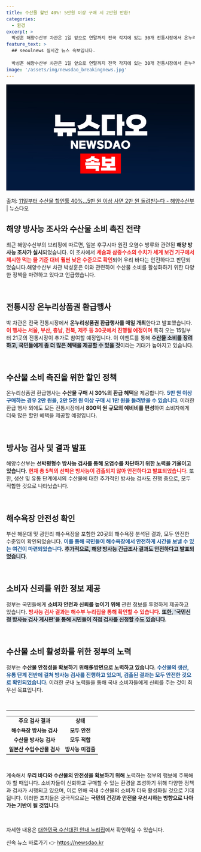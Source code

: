 ```yaml
---
title: 수산물 할인 40%! 5만원 이상 구매 시 2만원 반환!
categories:
  - 환경
excerpt: >
  박성훈 해양수산부 차관은 1일 앞으로 연말까지 전국 각지에 있는 30개 전통시장에서 온누리상품권 환급행사를 …
feature_text: >
  ## seoulnews 실시간 뉴스 속보입니다.

  박성훈 해양수산부 차관은 1일 앞으로 연말까지 전국 각지에 있는 30개 전통시장에서 온누리상품권 환급행사를 …
image: '/assets/img/newsdao_breakingnews.jpg'
---
```


![뉴스다오 속보](/assets/img/newsdao_breakingnews.jpg)

<p>출처: <a href="https://newsdao.kr/1767" rel="dofollow">11일부터 수산물 할인률 40%…5만 원 이상 사면 2만 원 돌려받는다 - 해양수산부</a> | 뉴스다오</p>

<h2 data-ke-size="size26">해양 방사능 조사와 수산물 소비 촉진 전략</h2>

<p data-ke-size="size16">최근 해양수산부의 브리핑에 따르면, 일본 후쿠시마 원전 오염수 방류와 관련된 <b>해양 방사능 조사가 실시</b>되었습니다. 이 조사에서 <b><span style="color: #ee2323;">세슘과 삼중수소의 수치가 세계 보건 기구에서 제시한 먹는 물 기준 대비 훨씬 낮은 수준으로 확인</span></b>되어 우리 바다는 안전하다고 판단되었습니다.해양수산부 차관 박성훈은 이와 관련하여 수산물 소비를 활성화하기 위한 다양한 정책을 마련하고 있다고 언급했습니다.</p>

<p data-ke-size="size16">&nbsp;</p>

<h2 data-ke-size="size26">전통시장 온누리상품권 환급행사</h2>

<p data-ke-size="size16">박 차관은 전국 전통시장에서 <b>온누리상품권 환급행사를 매일 개최</b>한다고 발표했습니다. <b><span style="color: #ee2323;">이 행사는 서울, 부산, 충남, 전북, 제주 등 30곳에서 진행될 예정이며</span></b> 특히 오는 15일부터 21곳의 전통시장이 추가로 참여할 예정입니다. 이 이벤트를 통해 <b><span style="background-color: #21538527;">수산물 소비를 장려하고, 국민들에게 좀 더 많은 혜택을 제공할 수 있을 것</span></b>이라는 기대가 높아지고 있습니다.</p>

<p data-ke-size="size16">&nbsp;</p>

<h2 data-ke-size="size26">수산물 소비 촉진을 위한 할인 정책</h2>

<p data-ke-size="size16">온누리상품권 환급행사는 <b>수산물 구매 시 30%의 환급 혜택</b>을 제공합니다. <b><span style="color: #1a5490;">5만 원 이상 구매하는 경우 2만 원을, 2만 5천 원 이상 구매 시 1만 원을 돌려받을 수 있습니다</span></b>. 이러한 환급 행사 외에도 모든 전통시장에서 <b>800억 원 규모의 예비비를 편성</b>하여 소비자에게 더욱 많은 할인 혜택을 제공할 예정입니다.</p>

<p data-ke-size="size16">&nbsp;</p>

<h2 data-ke-size="size26">방사능 검사 및 결과 발표</h2>

<p data-ke-size="size16">해양수산부는 <b>선박평형수 방사능 검사를 통해 오염수를 차단하기 위한 노력을 기울이고 있습니다</b>. <b><span style="color: #ee2323;">현재 총 5척의 선박은 방사능이 검출되지 않아 안전하다고 발표되었습니다</span></b>. 또한, 생산 및 유통 단계에서의 수산물에 대한 추가적인 방사능 검사도 진행 중으로, 모두 적합한 것으로 나타났습니다.</p>

<p data-ke-size="size16">&nbsp;</p>

<h2 data-ke-size="size26">해수욕장 안전성 확인</h2>

<p data-ke-size="size16">부산 해운대 및 광안리 해수욕장을 포함한 20곳의 해수욕장 분석된 결과, 모두 안전한 수준임이 확인되었습니다. <b><span style="color: #1a5490;">이를 통해 국민들이 해수욕장에서 안전하게 시간을 보낼 수 있는 여건이 마련되었습니다</span></b>. <b><span style="background-color: #21538527;">추가적으로, 해양 방사능 긴급조사 결과도 안전하다고 발표되었습니다</span></b>.</p>

<p data-ke-size="size16">&nbsp;</p>

<h2 data-ke-size="size26">소비자 신뢰를 위한 정보 제공</h2>

<p data-ke-size="size16">정부는 국민들에게 <b>소비자 안전과 신뢰를 높이기 위해</b> 관련 정보를 투명하게 제공하고 있습니다. <b><span style="color: #ee2323;">방사능 검사 결과는 해수부 누리집을 통해 확인할 수 있습니다</span></b>. <b><span style="background-color: #21538527;">또한, '국민신청 방사능 검사 게시판'을 통해 시민들이 직접 검사를 신청할 수도 있습니다</span></b>.</p>

<p data-ke-size="size16">&nbsp;</p>

<h2 data-ke-size="size26">수산물 소비 활성화를 위한 정부의 노력</h2>

<p data-ke-size="size16">정부는 <b>수산물 안정성을 확보하기 위해多방면으로 노력하고 있습니다</b>. <b><span style="color: #1a5490;">수산물의 생산, 유통 단계 전반에 걸쳐 방사능 검사를 진행하고 있으며, 검출된 결과는 모두 안전한 것으로 확인되었습니다</span></b>. 이러한 군내 노력들을 통해 국내 소비자들에게 신뢰를 주는 것이 최우선 목표입니다.</p>

<p data-ke-size="size16">&nbsp;</p>

<hr>

<table style="width: 100%;">
<tr>
<td style="text-align: center; height: 17px;"><b>주요 검사 결과</b></td>
<td style="text-align: center; height: 17px;"><b>상태</b></td>
</tr>
<tr>
<td style="text-align: center; height: 17px;"><b>해수욕장 방사능 검사</b></td>
<td style="text-align: center; height: 17px;"><b>모두 안전</b></td>
</tr>
<tr>
<td style="text-align: center; height: 17px;"><b>수산물 방사능 검사</b></td>
<td style="text-align: center; height: 17px;"><b>모두 적합</b></td>
</tr>
<tr>
<td style="text-align: center; height: 17px;"><b>일본산 수입수산물 검사</b></td>
<td style="text-align: center; height: 17px;"><b>방사능 미검출</b></td>
</tr>
</table>

<p data-ke-size="size16">&nbsp;</p>

계속해서 <b>우리 바다와 수산물의 안전성을 확보하기 위해</b> 노력하는 정부의 행보에 주목해야 할 때입니다. 소비자들이 신뢰하고 구매할 수 있는 환경을 조성하기 위해 다양한 정책과 검사가 시행되고 있으며, 이로 인해 국내 수산물의 소비가 더욱 활성화될 것으로 기대됩니다. 이러한 조치들은 궁극적으로는 <b>국민의 건강과 안전을 우선시하는 방향으로 나아가는 기반이 될 것입니다</b>. 

<p data-ke-size="size16">&nbsp;</p>

자세한 내용은 [대한민국 수산대전 안내 누리집](www.fsale.kr)에서 확인하실 수 있습니다.  

신속 뉴스 바로가기 👉 <a href="https://newsdao.kr" rel="dofollow">https://newsdao.kr</a>


